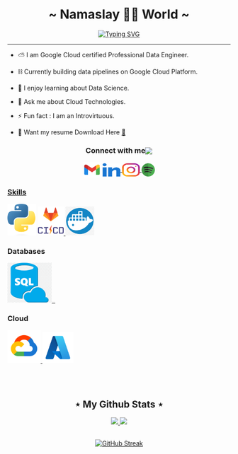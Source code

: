 <div>
  
  <h1 align="center" font-family="" style="text-decoration:none;"> ~ Namaslay 🙏🏼 World ~ </h1>

  <div align="center">

[![Typing SVG](https://readme-typing-svg.demolab.com?font=Handjet&size=35&duration=4000&pause=1000&center=true&vCenter=true&width=435&lines=Data+Engineer;Python+Developer;Cloud+Technology)](https://git.io/typing-svg)

  </div>
</div>

---

<div>  

  - ⛅ I am Google Cloud certified Professional Data Engineer.

  - ⛓ Currently building data pipelines on Google Cloud Platform.

  - 🌱 I enjoy learning about Data Science.

  - 💭 Ask me about Cloud Technologies.

  - ⚡ Fun fact : I am an Introvirtuous.

  - 📄 Want my resume Download Here [📌](resume/Jayati_Gupta_Resume.pdf)

   <!-- - 📫 How to reach me **jayatiguptaa@gmail.com** -->

</div>

<!-- ═════════════════ ⋆★⋆ ═════════════════ -->

<h3 align="center">Connect with me<img align="center" src="https://gist.github.com/haldaranup/f89330e95dfca979a5bc9fd80602761f/raw/8a3d00dfc3aa37c26873bb154227e395ef77cdfa/handshake.gif" height="32px"></h3>

<p align="center">
  <a href="mailto:jayatiguptaa@gmail.com" style="text-decoration:none"><img height="35" width="40" align="center" src = "https://raw.githubusercontent.com/jayati-gupta/jayati-gupta/5f4a348a1d063dac1e83fb66c667371ba86f5911/icons/gmail.svg"></a>
  <a href="https://www.linkedin.com/in/jayati-guptaa" target="blank"><img align="center" src="https://raw.githubusercontent.com/jayati-gupta/jayati-gupta/64a68b4a3acc3d30303e5432b1ecbb99cd7c799c/icons/linked-in-alt.svg" alt="jayatiguptaa" height="30" width="40" />
  </a>
  <a href="https://instagram.com/jey.stfu" target="blank"><img align="center" src="https://raw.githubusercontent.com/jayati-gupta/jayati-gupta/64a68b4a3acc3d30303e5432b1ecbb99cd7c799c/icons/instagram.svg" alt="jey.stfu" height="30" width="40" />
  <a href="https://open.spotify.com/user/312feax6adin6flhcettahvjru5y?si=OGXe_q2tThOfgPM2J6-VIg" target="blank"><img align="center" src="https://github.com/jayati-gupta/jayati-gupta/blob/main/icons/spotify.png?raw=true" alt="jey.stfu" height="30" width="30" />
</p>

### Skills

<p float="left">
  <a>
    <img src="https://github.com/jayati-gupta/jayati-gupta/blob/main/icons/python.png?raw=true" width="65" />
  </a>
  <a href="https://docs.gitlab.com/ee/ci/" target="_blank" >
    <img src="https://github.com/jayati-gupta/jayati-gupta/blob/main/icons/cicd.png?raw=true"  height="65" />
  </a>
  <a href="https://www.docker.com/" target="_blank" >
    <img src="https://github.com/jayati-gupta/jayati-gupta/blob/main/icons/docker.png?raw=true"  height="65" /> 
  </a>
 
</p>

### Databases
 <p float="left">
  <a href="https://www.postgresql.org/" target="_blank" >
    <img src="https://github.com/jayati-gupta/jayati-gupta/blob/main/icons/sql.png?raw=true" height="90" />&nbsp;&nbsp;
  </a>
</p>

### Cloud
  <a href="https://console.cloud.google.com/" target="_blank" >
    <img src="https://raw.githubusercontent.com/jayati-gupta/jayati-gupta/444895a188156c477d6add3e049cfe6efa9ab5e3/icons/gcp.svg"  height="75" />
  </a>
  <a href="https://azure.microsoft.com/" target="_blank" >
    <img src="https://raw.githubusercontent.com/jayati-gupta/jayati-gupta/444895a188156c477d6add3e049cfe6efa9ab5e3/icons/azure.svg"  height="70" />
  </a>

<!-- Github Stats Section -->
<br></br>
<h2 align="center"&> ⋆ My Github Stats ⋆ </h2>

<div align="center">
  <a href="https://github.com/jayati-gupta">
  <img height="165em" src="https://github-readme-stats.vercel.app/api?username=jayati-gupta&theme=dark&show_icons=true&title_color=34b5ed&text_color=ffffff&icon_color=34b5ed&border_radius=15" />
  <img height="165em" src="https://github-readme-stats.vercel.app/api/top-langs/?username=jayati-gupta&theme=dark&layout=compact&title_color=34b5ed&text_color=ffffff&icon_color=fd6744&border_radius=15" />
  </a>
</div>

</br>

<div align="center">

[![GitHub Streak](https://github-readme-streak-stats.herokuapp.com?user=jayati-gupta&theme=dark&border_radius=15&date_format=j%20M%5B%20Y%5D&card_width=500&ring=34b5ed&currStreakLabel=ffffff&dates=34b5ed&sideLabels=ffffff&sideNums=34b5ed&fire=34b5ed)](https://git.io/streak-stats)

</div>

<!-- <br></br>
<h1 align = 'Center'>🐍 Eating Contribution Graph</h1>
<p align="center">
  <img src="https://github.com/DarshGupta1910/DarshGupta1910/raw/output/github-contribution-grid-snake.svg" alt="snake"></center>
</p> -->

<!-- ## 🎧 Spotify Playing 
  [<img src="https://spotify-readme.dark-art108.vercel.app/api/spotify-playing" alt=" Spotify Playing" width="500" />](https://open.spotify.com/user/312feax6adin6flhcettahvjru5y?si=OGXe_q2tThOfgPM2J6-VIg) -->
  